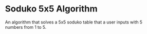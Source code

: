# Soduko 5x5 Algorithm
An algorithm that solves a 5x5 soduko table that a user inputs with 5 numbers from 1 to 5.